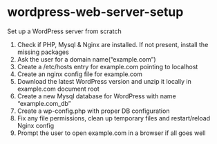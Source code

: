 # wordpress-web-server-setup
Set up a WordPress server from scratch

1. Check if PHP, Mysql & Nginx are installed. If not present, install the missing packages
2. Ask the user for a domain name(“example.com”)
4. Create a /etc/hosts entry for example.com pointing to localhost
5. Create an nginx config file for example.com
6. Download the latest WordPress version and unzip it locally in example.com document root
7. Create a new Mysql database for WordPress with name “example.com_db”
8. Create a wp-config.php with proper DB configuration
9. Fix any file permissions, clean up temporary files and restart/reload Nginx config
10. Prompt the user to open example.com in a browser if all goes well

